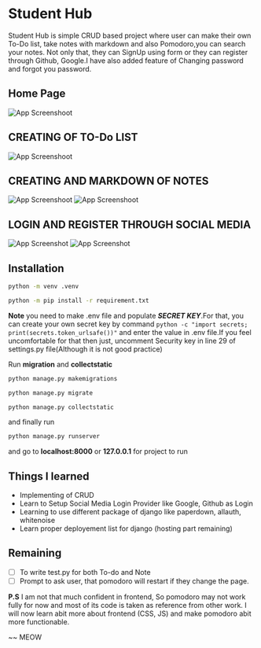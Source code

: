 # Student Hub

Student Hub is simple CRUD based project where user can make their own To-Do list, take notes with markdown and also Pomodoro,you can search your notes. Not only that, they can SignUp using form or they can register through Github, Google.I have also added feature of Changing password and forgot you password.

## Home Page 

![App Screenshoot](https://media.discordapp.net/attachments/860002669141426176/1131005698990428280/image.png?width=1440&height=358)

## CREATING OF TO-Do LIST

![App Screenshoot](https://media.discordapp.net/attachments/860002669141426176/1131005877428699327/image.png?width=1440&height=608)

## CREATING AND MARKDOWN OF NOTES

![App Screenshoot](https://cdn.discordapp.com/attachments/860002669141426176/1131006383941234778/image.png)
![App Screenshoot](https://media.discordapp.net/attachments/860002669141426176/1131006507081793708/image.png?width=1440&height=408)

## LOGIN AND REGISTER THROUGH SOCIAL MEDIA 

![App Screenshot](https://media.discordapp.net/attachments/860002669141426176/1131006666297573386/image.png?width=1440&height=525)
![App Screenshot](https://media.discordapp.net/attachments/860002669141426176/1131006772547686470/image.png?width=1440&height=578)


## Installation

```bash
python -m venv .venv

python -m pip install -r requirement.txt

```
**Note**
you need to make .env file and populate ***SECRET KEY***.For that, you can create your own secret key by command `python -c "import secrets; print(secrets.token_urlsafe())"` and enter the value in .env file.If you feel uncomfortable for that then just, uncomment Security key in line 29 of settings.py file(Although it is not good practice)

Run **migration** and **collectstatic**

```bash
python manage.py makemigrations

python manage.py migrate

python manage.py collectstatic 
```

and finally run 
```bash
python manage.py runserver 
```
and go to **localhost:8000** or **127.0.0.1** for project to run

## Things I learned 

- Implementing of CRUD 
- Learn to Setup Social Media Login Provider like Google, Github as Login
- Learning to use different package of django like paperdown, allauth, whitenoise
- Learn proper deployement list for django (hosting part remaining)

## Remaining 

- [ ] To write test.py for both To-do and Note
- [ ] Prompt to ask user, that pomodoro will restart if they change the page.

**P.S** I am not that much confident in frontend, So pomodoro may not work fully for now and most of its code is taken as reference from other work. I will now learn abit more about frontend (CSS, JS) and make pomodoro abit more functionable. 


~~ MEOW



